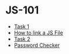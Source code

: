 # JS-101

- [Task 1](./js-101-console.md)
- [How to link a JS File](./js-101-js-file.md)
- [Task 2](./js-101-logic.md)
- [Password Checker](./password-checker.md)
